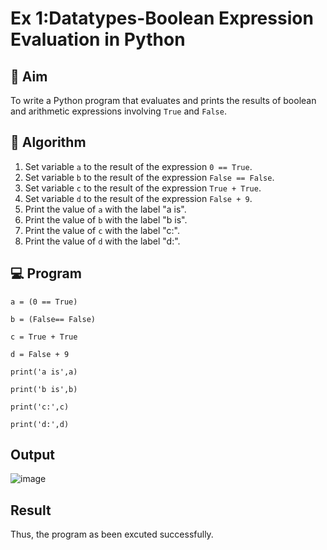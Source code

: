 
# Ex 1:Datatypes-Boolean Expression Evaluation in Python

## 🎯 Aim
To write a Python program that evaluates and prints the results of boolean and arithmetic expressions involving `True` and `False`.

## 🧠 Algorithm
1. Set variable `a` to the result of the expression `0 == True`.
2. Set variable `b` to the result of the expression `False == False`.
3. Set variable `c` to the result of the expression `True + True`.
4. Set variable `d` to the result of the expression `False + 9`.
5. Print the value of `a` with the label "a is".
6. Print the value of `b` with the label "b is".
7. Print the value of `c` with the label "c:".
8. Print the value of `d` with the label "d:".

## 💻 Program
```
a = (0 == True) 

b = (False== False) 

c = True + True 

d = False + 9 

print('a is',a) 

print('b is',b) 

print('c:',c) 

print('d:',d)
```

## Output
![image](https://github.com/user-attachments/assets/15ab18d6-b59f-487f-9c13-ff349a0cdb6c)

## Result
Thus, the program as been excuted successfully.
